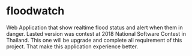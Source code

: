 # floodwatch
Web Application that show realtime flood status and alert when them in danger. Lasted version was contest at 2018 National Software Contest in Thailand. This one will be upgrade and complete all requirement of this project. That make this application experience better.  
